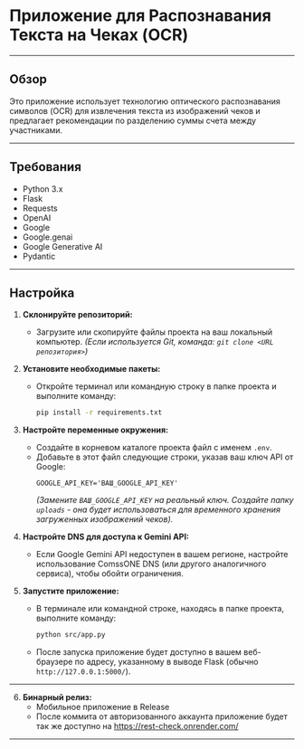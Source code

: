 # **Приложение для Распознавания Текста на Чеках (OCR)**

---

## **Обзор**

Это приложение использует технологию оптического распознавания символов (OCR) для извлечения текста из изображений чеков и предлагает рекомендации по разделению суммы счета между участниками.

---

## **Требования**

- Python 3.x
- Flask
- Requests
- OpenAI
- Google
- Google.genai
- Google Generative AI
- Pydantic

---

## **Настройка**

1.  **Склонируйте репозиторий:**
    *   Загрузите или скопируйте файлы проекта на ваш локальный компьютер.
        *(Если используется Git, команда: `git clone <URL репозитория>`)*

2.  **Установите необходимые пакеты:**
    *   Откройте терминал или командную строку в папке проекта и выполните команду:
        ```bash
        pip install -r requirements.txt
        ```

3.  **Настройте переменные окружения:**
    *   Создайте в корневом каталоге проекта файл с именем `.env`.
    *   Добавьте в этот файл следующие строки, указав ваш ключ API от Google:
        ```dotenv
        GOOGLE_API_KEY='ВАШ_GOOGLE_API_KEY'
        ```
        *(Замените `ВАШ_GOOGLE_API_KEY` на реальный ключ. Создайте папку `uploads` - она будет использоваться для временного хранения загруженных изображений чеков).*

4.  **Настройте DNS для доступа к Gemini API:**
    *   Если Google Gemini API недоступен в вашем регионе, настройте использование ComssONE DNS (или другого аналогичного сервиса), чтобы обойти ограничения.

5.  **Запустите приложение:**
    *   В терминале или командной строке, находясь в папке проекта, выполните команду:
        ```bash
        python src/app.py
        ```
    *   После запуска приложение будет доступно в вашем веб-браузере по адресу, указанному в выводе Flask (обычно `http://127.0.0.1:5000/`).

---
6.  **Бинарный релиз:**
    *   Мобильное приложение в Release
    *   После коммита от авторизованного аккаунта приложение будет так же доступно на https://rest-check.onrender.com/ 
---